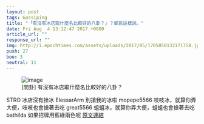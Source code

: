 ```yaml
---
layout: post
tags: Gossiping
title: "「有沒有冰店取什麼名比較好的八卦？」？鄉民這樣說。"
date: Fri Aug  4 13:12:47 2017 +0800
article_url: ""
response_url: ""
img: http://i.epochtimes.com/assets/uploads/2017/05/1705050132171758.jpg
push: 27
boo: 3
neutral: 11
---
```


<figure>
<img src="http://i.epochtimes.com/assets/uploads/2017/05/1705050132171758.jpg" alt="image">
<figcaption>
[問卦] 有沒有冰店取什麼名比較好的八卦？
</figcaption>
</figure>



STRO
	冰店沒有挫冰
ElessarArm
	別搶我的冰啦
mopepe5566
	吱吱冰，就算你弄大便，吱吱也會搶著去吃
great5566
	蛆蛆冰，就算你弄大便，蛆蛆也會搶著去吃
bathilda
	如果招牌用藍綠兩色呢
<a href = "https://www.ptt.cc/bbs/Gossiping/M.1501823569.A.831.html">原文連結</a>

